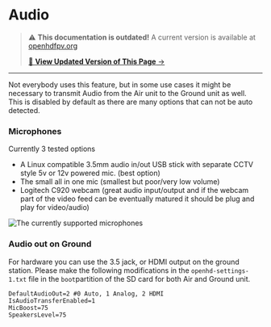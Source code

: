 # Audio

<!-- LEGACY DOCUMENTATION NOTICE -->
> ⚠️ **This documentation is outdated!** A current version is available at [openhdfpv.org](https://openhdfpv.org)
> 
> [📖 **View Updated Version of This Page** →](https://openhdfpv.org)

---


Not everybody uses this feature, but in some use cases it might be necessary to transmit Audio from the Air unit to the Ground unit as well. This is disabled by default as there are many options that can not be auto detected.

### Microphones

Currently 3 tested options

* A Linux compatible 3.5mm audio in/out USB stick with separate CCTV style 5v or 12v powered mic. \(best option\)
* The small all in one mic \(smallest but poor/very low volume\)
* Logitech C920 webcam \(great audio input/output and if the webcam part of the video feed can be eventually matured it should be plug and play for video/audio\)

![The currently supported microphones](../.gitbook/assets/image%20%2821%29.png)

### Audio out on Ground

For hardware you can use the 3.5 jack, or HDMI output on the ground station. Please make the following modifications in the `openhd-settings-1.txt` file in the `boot`partition of the SD card for both Air and Ground unit.

```text
DefaultAudioOut=2 #0 Auto, 1 Analog, 2 HDMI
IsAudioTransferEnabled=1
MicBoost=75
SpeakersLevel=75
```

